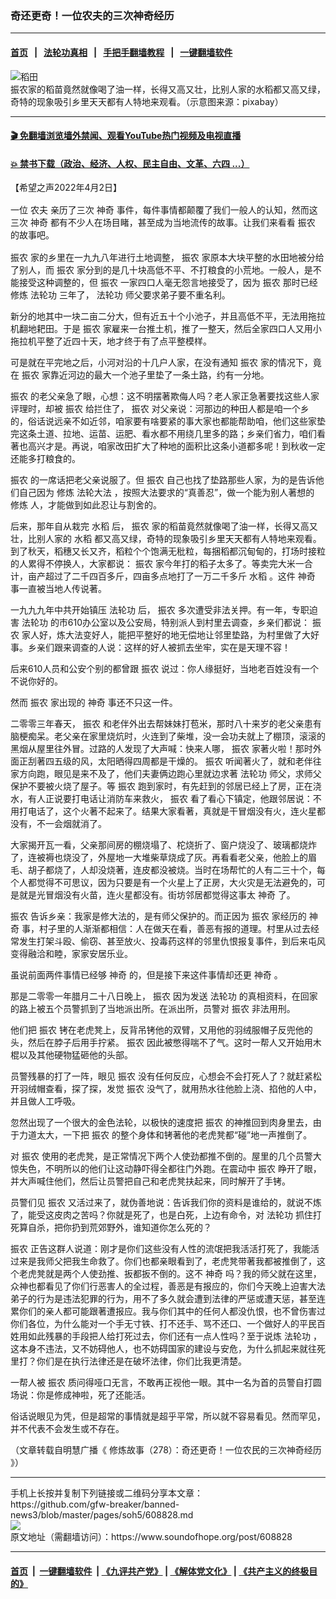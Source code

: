### 奇还更奇！一位农夫的三次神奇经历
------------------------

#### [首页](https://github.com/gfw-breaker/banned-news3/blob/master/README.md) &nbsp;&nbsp;|&nbsp;&nbsp; [法轮功真相](https://github.com/begood0513/basic/blob/master/README.md)  &nbsp;&nbsp;|&nbsp;&nbsp; [手把手翻墙教程](https://github.com/gfw-breaker/guides/wiki)  &nbsp;&nbsp;|&nbsp;&nbsp; [一键翻墙软件](https://github.com/gfw-breaker/nogfw/blob/master/README.md)  



<div><img alt="稻田" src="https://img.soundofhope.org/2022-04/buffalo-6281738_1280-1648939682770.jpg"/>
<br/><figcaption class="caption">
 振农家的稻苗竟然就像喝了油一样，长得又高又壮，比别人家的水稻都又高又绿，奇特的现象吸引乡里天天都有人特地来观看。（示意图来源：pixabay）
</figcaption></div><hr/>

#### [ 🎬  免翻墙浏览墙外禁闻、观看YouTube热门视频及电视直播](https://github.com/gfw-breaker/HelloWorld)

#### [ 💥  禁书下载（政治、经济、人权、民主自由、文革、六四 ...）](https://github.com/gfw-breaker/books/blob/master/README.md)

<div><div class="Content__Wrapper sc-1bvya0-0 grZQxZ">
 <p class="meta-top">
  <span class="meta">
   【希望之声2022年4月2日】
  </span>
 </p>
 <p class="Normal1" style="margin-top:16px;margin-bottom:16px">
  一位
  <ok href="/term/60265">
   农夫
  </ok>
  亲历了三次
  <ok href="/term/4878">
   神奇
  </ok>
  事件，每件事情都颠覆了我们一般人的认知，然而这三次
  <ok href="/term/4878">
   神奇
  </ok>
  都有不少人在场目睹，甚至成为当地流传的故事。让我们来看看
  <ok href="/term/717155">
   振农
  </ok>
  的故事吧。
 </p>
 <p>
  <ok href="/term/717155">
   振农
  </ok>
  家的乡里在一九九八年进行土地调整，
  <ok href="/term/717155">
   振农
  </ok>
  家原本大块平整的水田地被分给了别人，而
  <ok href="/term/717155">
   振农
  </ok>
  家分到的是几十块高低不平、不打粮食的小荒地。一般人，是不能接受这种调整的，但
  <ok href="/term/717155">
   振农
  </ok>
  一家四口人毫无怨言地接受了，因为
  <ok href="/term/717155">
   振农
  </ok>
  那时已经
  <ok href="/term/554195">
   修炼
  </ok>
  <ok href="/term/968">
   法轮功
  </ok>
  三年了，
  <ok href="/term/968">
   法轮功
  </ok>
  师父要求弟子要不重名利。
 </p>
 <p>
  新分的地其中一块二亩二分大，但有近五十个小池子，并且高低不平，无法用拖拉机翻地耙田。于是
  <ok href="/term/717155">
   振农
  </ok>
  家雇来一台推土机，推了一整天，然后全家四口人又用小拖拉机平整了近四十天，地才终于有了点平整模样。
 </p>
 <p>
  可是就在平完地之后，小河对沿的十几户人家，在没有通知
  <ok href="/term/717155">
   振农
  </ok>
  家的情况下，竟在
  <ok href="/term/717155">
   振农
  </ok>
  家靠近河边的最大一个池子里垫了一条土路，约有一分地。
 </p>
 <p>
  <ok href="/term/717155">
   振农
  </ok>
  的老父亲急了眼，心想：这不明摆著欺侮人吗？老人家正急著要找这些人家评理时，却被
  <ok href="/term/717155">
   振农
  </ok>
  给拦住了，
  <ok href="/term/717155">
   振农
  </ok>
  对父亲说：河那边的种田人都是咱一个乡的，俗话说远亲不如近邻，咱家要有啥要紧的事大家也都能帮助咱，他们这些家垫完这条土道、拉地、运苗、运肥、看水都不用绕几里多的路；乡亲们省力，咱们看著也高兴才是。再说，咱家改田扩大了种地的面积比这条小道都多呢！到秋收一定还能多打粮食的。
 </p>
 <p>
  <ok href="/term/717155">
   振农
  </ok>
  的一席话把老父亲说服了。但
  <ok href="/term/717155">
   振农
  </ok>
  自己也找了垫路那些人家，为的是告诉他们自己因为
  <ok href="/term/554195">
   修炼
  </ok>
  <ok href="/term/8055">
   法轮大法
  </ok>
  ，按照大法要求的“真善忍”，做一个能为别人著想的
  <ok href="/term/554195">
   修炼
  </ok>
  人，才能做到如此忍让与割舍的。
 </p>
 <p>
  后来，那年自从栽完
  <ok href="/term/382501">
   水稻
  </ok>
  后，
  <ok href="/term/717155">
   振农
  </ok>
  家的稻苗竟然就像喝了油一样，长得又高又壮，比别人家的
  <ok href="/term/382501">
   水稻
  </ok>
  都又高又绿，奇特的现象吸引乡里天天都有人特地来观看。到了秋天，稻穗又长又齐，稻粒个个饱满无秕粒，每捆稻都沉甸甸的，打场时接粒的人累得不停换人，大家都说：
  <ok href="/term/717155">
   振农
  </ok>
  家今年打的稻子太多了。等卖完大米一合计，亩产超过了二千四百多斤，四亩多点地打了一万二千多斤
  <ok href="/term/382501">
   水稻
  </ok>
  。这件
  <ok href="/term/4878">
   神奇
  </ok>
  事一直被当地人传说著。
 </p>
 <p>
  一九九九年中共开始镇压
  <ok href="/term/968">
   法轮功
  </ok>
  后，
  <ok href="/term/717155">
   振农
  </ok>
  多次遭受非法关押。有一年，专职迫害
  <ok href="/term/968">
   法轮功
  </ok>
  的市610办公室以及公安局，特别派人到村里去调查，乡亲们都说：
  <ok href="/term/717155">
   振农
  </ok>
  家人好，炼大法变好人，能把平整好的地无偿地让邻里垫路，为村里做了大好事。乡亲们跟来调查的人说：这样的好人被抓去坐牢，实在是天理不容！
 </p>
 <p>
  后来610人员和公安个别的都曾跟
  <ok href="/term/717155">
   振农
  </ok>
  说过：你人缘挺好，当地老百姓没有一个不说你好的。
 </p>
 <p>
  然而
  <ok href="/term/717155">
   振农
  </ok>
  家出现的
  <ok href="/term/4878">
   神奇
  </ok>
  事还不只这一件。
 </p>
 <p>
  二零零三年春天，
  <ok href="/term/717155">
   振农
  </ok>
  和老伴外出去帮妹妹打苞米，那时八十来岁的老父亲患有脑梗痴呆。老父亲在家里烧炕时，火连到了柴堆，没一会功夫就上了棚顶，滚滚的黑烟从屋里往外冒。过路的人发现了大声喊：快来人哪，
  <ok href="/term/717155">
   振农
  </ok>
  家著火啦！那时外面正刮著四五级的风，太阳晒得四周都是干燥的。
  <ok href="/term/717155">
   振农
  </ok>
  听闻著火了，就和老伴往家方向跑，眼见是来不及了，他们夫妻俩边跑心里就边求著
  <ok href="/term/968">
   法轮功
  </ok>
  师父，求师父保护不要被火烧了屋子。等
  <ok href="/term/717155">
   振农
  </ok>
  跑到家时，有先赶到的邻居已经上了房，正在浇水，有人正说要打电话让消防车来救火，
  <ok href="/term/717155">
   振农
  </ok>
  看了看心下镇定，他跟邻居说：不用打电话了，这个火著不起来了。结果大家看著，真就是干冒烟没有火，连火星都没有，不一会烟就消了。
 </p>
 <p>
  大家揭开瓦一看，父亲那间房的棚烧塌了、柁烧折了、窗户烧没了、玻璃都烧炸了，连被褥也烧没了，外屋地一大堆柴草烧成了灰。再看看老父亲，他脸上的眉毛、胡子都烧了，人却没烧著，连皮都没被烧。当时在场帮忙的人有二三十个，每个人都觉得不可思议，因为只要是有一个火星上了正房，大火灾是无法避免的，可是就是光冒烟没有火苗，连火星都没有。街坊邻居都觉得这事太
  <ok href="/term/4878">
   神奇
  </ok>
  了。
 </p>
 <p>
  <ok href="/term/717155">
   振农
  </ok>
  告诉乡亲：我家是修大法的，是有师父保护的。而正因为
  <ok href="/term/717155">
   振农
  </ok>
  家经历的
  <ok href="/term/4878">
   神奇
  </ok>
  事，村子里的人渐渐都相信：人在做天在看，善恶有报的道理。村里从过去经常发生打架斗殴、偷窃、甚至放火、投毒药这样的邻里仇恨报复事件，到后来屯风变得融洽和睦，家家安居乐业。
 </p>
 <p>
  虽说前面两件事情已经够
  <ok href="/term/4878">
   神奇
  </ok>
  的，但是接下来这件事情却还更
  <ok href="/term/4878">
   神奇
  </ok>
  。
 </p>
 <p>
  那是二零零一年腊月二十八日晚上，
  <ok href="/term/717155">
   振农
  </ok>
  因为发送
  <ok href="/term/968">
   法轮功
  </ok>
  的真相资料，在回家的路上被五个员警抓到了当地派出所。在派出所，员警对
  <ok href="/term/717155">
   振农
  </ok>
  非法用刑。
 </p>
 <p>
  他们把
  <ok href="/term/717155">
   振农
  </ok>
  铐在老虎凳上，反背吊铐他的双臂，又用他的羽绒服帽子反兜他的头，然后在脖子后用手拧紧。
  <ok href="/term/717155">
   振农
  </ok>
  因此被憋得喘不了气。这时一帮人又开始用木棍以及其他硬物猛砸他的头部。
 </p>
 <p>
  员警残暴的打了一阵，眼见
  <ok href="/term/717155">
   振农
  </ok>
  没有任何反应，心想会不会打死人了？就赶紧松开羽绒帽查看，探了探，发觉
  <ok href="/term/717155">
   振农
  </ok>
  没气了，就用热水往他脸上浇、掐他的人中，并且做人工呼吸。
 </p>
 <p>
  忽然出现了一个很大的金色法轮，以极快的速度把
  <ok href="/term/717155">
   振农
  </ok>
  的神推回到肉身里去，由于力道太大，一下把
  <ok href="/term/717155">
   振农
  </ok>
  的整个身体和铐著他的老虎凳都“碰”地一声推倒了。
 </p>
 <p>
  对
  <ok href="/term/717155">
   振农
  </ok>
  使用的老虎凳，是正常情况下两个人使劲都推不倒的。屋里的几个员警大惊失色，不明所以的他们让这动静吓得全都往门外跑。在震动中
  <ok href="/term/717155">
   振农
  </ok>
  睁开了眼，并大声喊住他们，然后让员警把自己和老虎凳扶起来，同时解开了手铐。
 </p>
 <p>
  员警们见
  <ok href="/term/717155">
   振农
  </ok>
  又活过来了，就伪善地说：告诉我们你的资料是谁给的，就说不炼了，能受这皮肉之苦吗？你就是死了，也是白死，上边有命令，对
  <ok href="/term/968">
   法轮功
  </ok>
  抓住打死算自杀，把你扔到荒郊野外，谁知道你怎么死的？
 </p>
 <p>
  <ok href="/term/717155">
   振农
  </ok>
  正告这群人说道：刚才是你们这些没有人性的流氓把我活活打死了，我能活过来是我师父把我生命救了。你们也都亲眼看到了，老虎凳带著我都被推倒了，这个老虎凳就是两个人使劲推、扳都扳不倒的。这不
  <ok href="/term/4878">
   神奇
  </ok>
  吗？我的师父就在这里，众神也都看见了你们行恶害人的全过程，善恶是有报应的，你们今天晚上迫害大法弟子的行为是违法犯罪的行为，用不了多久就会遭到法律的严惩或遭天惩，甚至连累你们的亲人都可能跟著遭报应。我与你们其中的任何人都没仇恨，也不曾伤害过你们各位，为什么能对一个手无寸铁、打不还手、骂不还口、一个做好人的平民百姓用如此残暴的手段把人给打死过去，你们还有一点人性吗？至于说炼
  <ok href="/term/968">
   法轮功
  </ok>
  ，这本身不违法，又不妨碍他人，也不妨碍国家的建设与安危，为什么抓起来就往死里打？你们是在执行法律还是在破坏法律，你们比我更清楚。
 </p>
 <p>
  一帮人被
  <ok href="/term/717155">
   振农
  </ok>
  质问得哑口无言，不敢再正视他一眼。其中一名为首的员警自打圆场说：你是修成神啦，死了还能活。
 </p>
 <p>
  俗话说眼见为凭，但是超常的事情就是超乎平常，所以就不容易看见。然而罕见，并不代表不会发生或不存在。
 </p>
 <p>
  （文章转载自明慧广播《
  <ok href="https://www.mhradio.org/showprogram/13068.html">
   修炼故事（278）：奇还更奇！一位农民的三次神奇经历
  </ok>
  》）
 </p>
</div>
</div>
<hr/>
手机上长按并复制下列链接或二维码分享本文章：<br/>
https://github.com/gfw-breaker/banned-news3/blob/master/pages/soh5/608828.md <br/>
<a href='https://github.com/gfw-breaker/banned-news3/blob/master/pages/soh5/608828.md'><img src='https://github.com/gfw-breaker/banned-news3/blob/master/pages/soh5/608828.md.png'/></a> <br/>
原文地址（需翻墙访问）：https://www.soundofhope.org/post/608828


------------------------
#### [首页](https://github.com/gfw-breaker/banned-news3/blob/master/README.md) &nbsp;|&nbsp; [一键翻墙软件](https://github.com/gfw-breaker/nogfw/blob/master/README.md) &nbsp;| [《九评共产党》](https://github.com/gfw-breaker/9ping.md/blob/master/README.md#九评之一评共产党是什么) | [《解体党文化》](https://github.com/gfw-breaker/jtdwh.md/blob/master/README.md) | [《共产主义的终极目的》](https://github.com/gfw-breaker/gczydzjmd.md/blob/master/README.md)


<img src='http://gfw-breaker.win/banned-news3/pages/soh5/608828.md' width='0px' height='0px'/>
